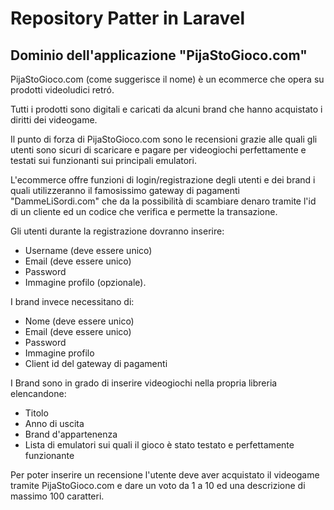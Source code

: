 # Repository Patter in Laravel

## Dominio dell'applicazione "PijaStoGioco.com"

PijaStoGioco.com (come suggerisce il nome) è un ecommerce che opera su prodotti videoludici retró.

Tutti i prodotti sono digitali e caricati da alcuni brand che hanno acquistato i diritti dei videogame.

Il punto di forza di PijaStoGioco.com sono le recensioni grazie alle quali gli utenti sono sicuri di scaricare e pagare per videogiochi perfettamente e testati sui funzionanti sui principali emulatori.

L'ecommerce offre funzioni di login/registrazione degli utenti e dei brand i quali utilizzeranno il famosissimo gateway di pagamenti "DammeLiSordi.com" che da la possibilità di scambiare denaro tramite l'id di un cliente ed un codice che verifica e permette la transazione.

Gli utenti durante la registrazione dovranno inserire:

- Username (deve essere unico)
- Email (deve essere unico)
- Password 
- Immagine profilo (opzionale).

I brand invece necessitano di: 
- Nome (deve essere unico)
- Email (deve essere unico)
- Password
- Immagine profilo 
- Client id del gateway di pagamenti

I Brand sono in grado di inserire videogiochi nella propria libreria elencandone:

- Titolo
- Anno di uscita
- Brand d'appartenenza
- Lista di emulatori sui quali il gioco è stato testato e perfettamente funzionante

Per poter inserire un recensione l'utente deve aver acquistato il videogame tramite PijaStoGioco.com e dare un voto da 1 a 10 ed una descrizione di massimo 100 caratteri.
